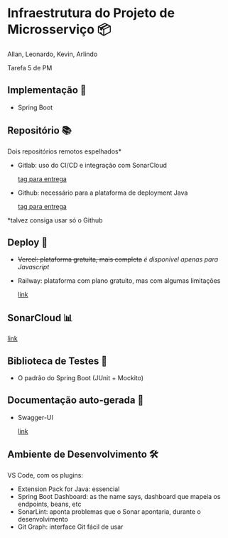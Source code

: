 # Infraestrutura do Projeto de Microsserviço 📦

Allan, Leonardo, Kevin, Arlindo

Tarefa 5 de PM

## Implementação 📝

- Spring Boot

## Repositório 📚

Dois repositórios remotos espelhados*

- Gitlab: uso do CI/CD e integração com SonarCloud

    [tag para entrega](https://gitlab.com/jrmsrs1/spring-boot-helloworld/tree/tarefa5)

- Github: necessário para a plataforma de deployment Java

    [tag para entrega](https://github.com/jrmsrs/spring-boot-helloworld/tree/tarefa5)

*talvez consiga usar só o Github

## Deploy 🚀

- ~~Vercel: plataforma gratuita, mais completa~~ *é disponível apenas para Javascript*
- Railway: plataforma com plano gratuito, mas com algumas limitações

    [link](https://spring-boot-helloworld.up.railway.app/)

## SonarCloud 📊

[link](https://sonarcloud.io/dashboard?id=jrmsrs1_spring-boot-helloworld)

## Biblioteca de Testes 🧪

- O padrão do Spring Boot (JUnit + Mockito)

## Documentação auto-gerada 📖

- Swagger-UI

    [link](https://spring-boot-helloworld.up.railway.app/swagger-ui.html)

## Ambiente de Desenvolvimento 🛠️

VS Code, com os plugins:

- Extension Pack for Java: essencial 
- Spring Boot Dashboard: as the name says, dashboard que mapeia os endpoints, beans, etc
- SonarLint: aponta problemas que o Sonar apontaria, durante o desenvolvimento
- Git Graph: interface Git fácil de usar 
